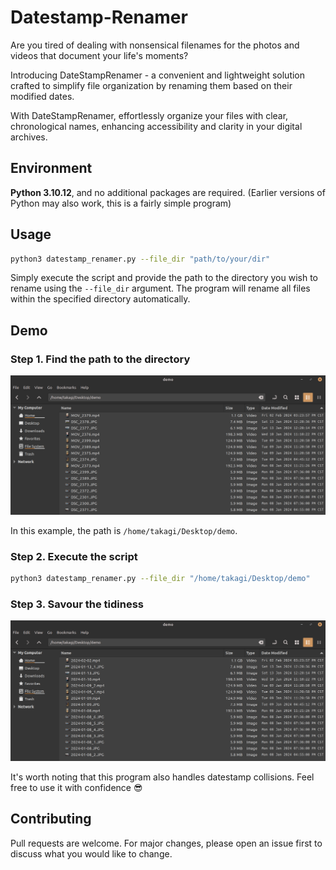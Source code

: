 # Datestamp-Renamer
Are you tired of dealing with nonsensical filenames for the photos and videos that document your life's moments?

Introducing DateStampRenamer - a convenient and lightweight solution crafted to simplify file organization by renaming them based on their modified dates.

With DateStampRenamer, effortlessly organize your files with clear, chronological names, enhancing accessibility and clarity in your digital archives.

## Environment 
**Python 3.10.12**, and no additional packages are required. (Earlier versions of Python may also work, this is a fairly simple program)

## Usage
```bash
python3 datestamp_renamer.py --file_dir "path/to/your/dir"
```
Simply execute the script and provide the path to the directory you wish to rename using the `--file_dir` argument. The program will rename all files within the specified directory automatically.

## Demo
### Step 1. Find the path to the directory 
<p align="center">
	<img src="imgs/before_rename.png" alt="Alt Text" width="600">
</p>

In this example, the path is `/home/takagi/Desktop/demo`.

### Step 2. Execute the script
```bash
python3 datestamp_renamer.py --file_dir "/home/takagi/Desktop/demo"
```
### Step 3. Savour the tidiness
<p align="center">
	<img src="imgs/after_rename.png" alt="Alt Text" width="600">
</p>

It's worth noting that this program also handles datestamp collisions. Feel free to use it with confidence 😎

## Contributing

Pull requests are welcome. For major changes, please open an issue first to discuss what you would like to change.
